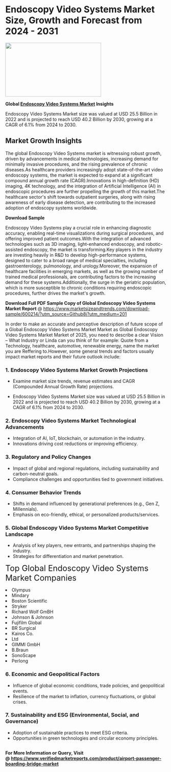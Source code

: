 <H1>Endoscopy Video Systems Market Size, Growth and Forecast from 2024 - 2031</H1><img class="aligncenter size-medium wp-image-584254" src="https://thirdeyenews.in/wp-content/uploads/2024/09/Global-Market-Research-300x168.jpeg" alt="" width="300" height="168" /><p><strong>Global&nbsp;<a href="https://www.marketsizeandtrends.com/download-sample/600214/?utm_source=Github8j?utm_medium=201">Endoscopy Video Systems Market</a> Insights</strong></p><p>Endoscopy Video Systems Market size was valued at USD 25.5 Billion in 2022 and is projected to reach USD 40.2 Billion by 2030, growing at a CAGR of 6.1% from 2024 to 2030.</p><p><h2>Market Growth Insights</h2> <p>The global Endoscopy Video Systems market is witnessing robust growth, driven by advancements in medical technologies, increasing demand for minimally invasive procedures, and the rising prevalence of chronic diseases.As healthcare providers increasingly adopt state-of-the-art video endoscopy systems, the market is expected to expand at a significant compound annual growth rate (CAGR).Innovations in high-definition (HD) imaging, 4K technology, and the integration of Artificial Intelligence (AI) in endoscopic procedures are further propelling the growth of this market.The healthcare sector's shift towards outpatient surgeries, along with rising awareness of early disease detection, are contributing to the increased adoption of endoscopy systems worldwide.</p> <p><strong>Download Sample</strong></p> <p>Endoscopy Video Systems play a crucial role in enhancing diagnostic accuracy, enabling real-time visualizations during surgical procedures, and offering improved patient outcomes.With the integration of advanced technologies such as 3D imaging, light-enhanced endoscopy, and robotic-assisted endoscopy, the market is transforming.Key players in the industry are investing heavily in R&D to develop high-performance systems, designed to cater to a broad range of medical specialties, including gastroenterology, pulmonology, and urology.Moreover, the expansion of healthcare facilities in emerging markets, as well as the growing number of trained medical professionals, are contributing factors to the increasing demand for these systems.Additionally, the surge in the geriatric population, which is more susceptible to chronic conditions requiring endoscopic procedures, further drives the market's growth.</p> <p><span class=""><strong>Download Full PDF Sample Copy of Global Endoscopy Video Systems Market Report</strong> @ <a href="https://www.marketsizeandtrends.com/download-sample/600214/?utm_source=Github8j?utm_medium=201" target="_blank">https://www.marketsizeandtrends.com/download-sample/600214/?utm_source=Github8j?utm_medium=201</a></span></p><p>In order to make an accurate and perceptive description of future scope of a Global&nbsp;Endoscopy Video Systems Market Market as Global&nbsp;Endoscopy Video Systems Market Market of 2025, you need to describe a clear Vision &ndash; What Industry or Linda can you think of for example: Quote from a Technology, healthcare, automotive, renewable energy, name the market you are Reffering to.However, some general trends and factors usually impact market reports and their future outlook include:</p><h3>1.&nbsp;<strong>Endoscopy Video Systems Market Growth Projections</strong></h3><ul><li>Examine market size trends, revenue estimates and CAGR (Compounded Annual Growth Rate) projections.</li><li><p>Endoscopy Video Systems Market size was valued at USD 25.5 Billion in 2022 and is projected to reach USD 40.2 Billion by 2030, growing at a CAGR of 6.1% from 2024 to 2030.</p></li></ul><h3>2.&nbsp;<strong>Endoscopy Video Systems Market Technological Advancements</strong></h3><ul><li>Integration of AI, IoT, blockchain, or automation in the industry.</li><li>Innovations driving cost reductions or improving efficiency.</li></ul><h3>3.&nbsp;<strong>Regulatory and Policy Changes</strong></h3><ul><li>Impact of global and regional regulations, including sustainability and carbon-neutral goals.</li><li>Compliance challenges and opportunities tied to government initiatives.</li></ul><h3>4.&nbsp;<strong>Consumer Behavior Trends</strong></h3><ul><li>Shifts in demand influenced by generational preferences (e.g., Gen Z, Millennials).</li><li>Emphasis on eco-friendly, ethical, or personalized products/services.</li></ul><h3>5.&nbsp;<strong>Global Endoscopy Video Systems Market Competitive Landscape</strong></h3><ul><li>Analysis of key players, new entrants, and partnerships shaping the industry.</li><li>Strategies for differentiation and market penetration.</li></ul><p data-pm-slice="1 1 []"><span style="color: inherit; font-family: inherit; font-size: 25px;">Top Global Endoscopy Video Systems Market Companies</span></p><div class="" data-test-id=""><p><li>Olympus</li><li> Mindary</li><li> Boston Scientific</li><li> Stryker</li><li> Richard Wolf GmBH</li><li> Johnson & Johnson</li><li> Fujifilm Global</li><li> BR Surgical</li><li> Kairos Co.</li><li> Ltd</li><li> GIMMI GmbH</li><li> B.Braun</li><li> SonoScape</li><li> Perlong</li></p></div><h3>6.&nbsp;<strong>Economic and Geopolitical Factors</strong></h3><ul><li>Influence of global economic conditions, trade policies, and geopolitical events.</li><li>Resilience of the market to inflation, currency fluctuations, or global crises.</li></ul><h3>7.&nbsp;<strong>Sustainability and ESG (Environmental, Social, and Governance)</strong></h3><ul><li>Adoption of sustainable practices to meet ESG criteria.</li><li>Opportunities in green technologies and circular economy principles.</li></ul><h2><strong style="font-size: 14px;">For More Information or Query, Visit @&nbsp;</strong><a style="background-color: #ffffff; font-size: 14px;" href="https://www.marketsizeandtrends.com/report/endoscopy-video-systems-market/" target="_blank">https://www.verifiedmarketreports.com/product/airport-passenger-boarding-bridge-market</a></h2>